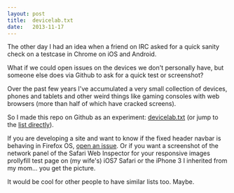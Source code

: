 ```yaml
---
layout: post
title:  devicelab.txt
date:   2013-11-17
---
```


The other day I had an idea when a friend on IRC asked for a quick sanity check on a testcase in Chrome on iOS and Android.

What if we could open issues on the devices we don't personally have, but someone else does via Github to ask for a quick test or screenshot?

Over the past few years I've accumulated a very small collection of devices, phones and tablets and other weird things like gaming consoles with web browsers (more than half of which have cracked screens).

So I made this repo on Github as an experiment: [devicelab.txt](https://github.com/miketaylr/devicelab.txt) (or jump to the [list directly](https://github.com/miketaylr/devicelab.txt/blob/master/devicelab.txt)).

If you are developing a site and want to know if the fixed header navbar is behaving in Firefox OS, [open an issue](https://github.com/miketaylr/devicelab.txt/issues/new). Or if you want a screenshot of the network panel of the Safari Web Inspector for your responsive images prollyfill test page on (my wife's) iOS7 Safari or the iPhone 3 I inherited from my mom... you get the picture.

It would be cool for other people to have similar lists too. Maybe.